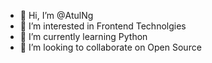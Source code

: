 - 👋 Hi, I’m @AtulNg
- 👀 I’m interested in Frontend Technolgies
- 🌱 I’m currently learning Python
- 💞️ I’m looking to collaborate on Open Source 


<!---
AtulNg/AtulNg is a ✨ special ✨ repository because its `README.md` (this file) appears on your GitHub profile.
You can click the Preview link to take a look at your changes.
--->
